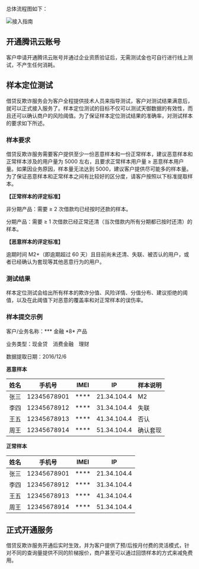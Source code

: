 总体流程图如下：

![接入指南](https://mc.qcloudimg.com/static/img/d02aa513f31a8ca5823faafadb1a3e68/image.png)

## 开通腾讯云账号
客户申请开通腾讯云账号并通过企业资质验证后，无需测试金也可自行进行线上测试，不产生任何消耗。

## 样本定位测试
借贷反欺诈服务会为客户全程提供技术人员来指导测试，客户对测试结果满意后，就可以正式接入服务了。样本定位测试的目标不仅可以测试天御数据的有效性，而且还可以确认商户的风险阈值。为了保证样本定位测试结果的准确率，对测试样本的要求如下所述。
                           
### 样本要求
借贷反欺诈服务需要客户提供至少一份恶意样本和一份正常样本，建议恶意样本和正常样本涉及的用户量为 5000 左右，且要求正常样本用户量 ≥ 恶意样本用户量。如果因业务原因，样本量无法达到 5000，建议客户提供尽可能多的样本量。
为了保证恶意样本和正常样本之间有比较好的区分度，请客户按照以下标准提取样本。

**【正常样本的评定标准】**

非分期产品：需要 ≥ 2 次借款均已经按时还款的样本。

分期产品：需要 ≥ 1 次借款已经正常还清（当次借款内所有分期都已按时还清）的样本。

**【恶意样本的评定标准】**

逾期时间 M2+（即逾期超过 60 天）且目前尚未还清、失联、被否认的用户，或者已经确认为套现等其他恶意行为的用户。

### 测试结果
样本定位测试会给出所有样本的欺诈分值、风险详情、分值分布、建议拒绝的阈值，以及在此阈值下对恶意的覆盖率和对正常样本的误伤率。

### 样本提交示例

客户/业务名称：\*** 金融 \*8* 产品

业务类型：现金贷　消费金融　理财

数据提取日期：2016/12/6

**恶意样本**

| 姓名 | 手机号 | IMEI | IP | 样本说明 |
|-------|----------|---------|---------|---------|
| 张三 | 12345678901 | **** | 21.34.104.4 | M2 |
| 李四 | 12345678912 | **** | 31.34.104.4 | 失联 |
| 王五 | 12345678913 | **** | 41.34.104.4 | 否认 |
| 周王 | 12345678914 | **** | 51.34.104.4 | 确认套现 |

**正常样本**

| 姓名  | 手机号 | IMEI | IP |
|--------|---------|---------|---------|
| 张三 |  12345678901 | **** | 21.34.104.4 |
| 李四 |  12345678912 | **** | 31.34.104.4 |
| 王五 |  12345678913 | **** | 41.34.104.4 |
| 周王 | 12345678914 | **** | 51.34.104.4 |

## 正式开通服务
借贷反欺诈服务开通后实时生效，并为客户提供了预/后按月付费的灵活模式，针对不同的查询量提供不同的阶梯报价，商户甚至可以通过回馈样本的方式来减免费用。
